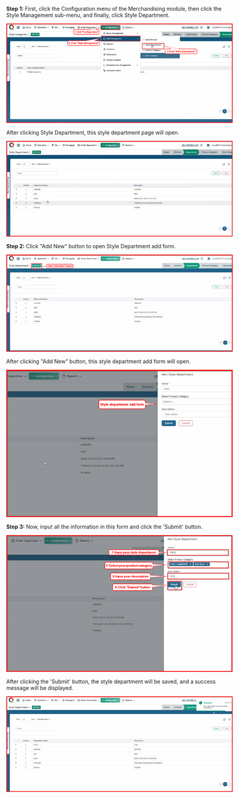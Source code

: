  
<div style="width: 600px; font-size:14px">

**Step 1:** First, click the Configuration menu of the Merchandising module, then click the Style Management sub-menu, and finally, click Style Department.

<img src="Image/StyleDep1_ClickStyleDepartment.png" alt="Login" title="Login">

After clicking Style Department, this style department page will open.

<img src="Image/StyleDep2_StyleDepartmentPage.png" alt="Login" title="Login">

**Step 2:** Click "Add New" button to open Style Department add form.

<img src="Image/StyleDep3_ClickAddNewButton.png" alt="Login" title="Login">

After clicking "Add New" button, this style department add form will open.

<img src="Image/StyleDe[4_StyleDefAddForm.png" alt="Login" title="Login">

**Step 3:** Now, input all the information in this form and click the 'Submit' button.

<img src="Image/StyleDep5_ClickSubmit.png" alt="Login" title="Login">

After clicking the 'Submit' button, the style department will be saved, and a success message will be displayed.

<img src="Image/StyleDep6_SaveStyleDep.png" alt="Login" title="Login">
</div>



